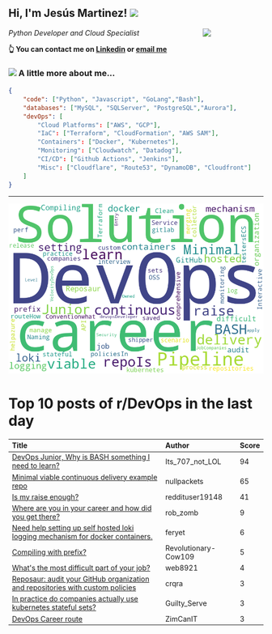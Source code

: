 <!--
**jmartinezl/jmartinezl** is a ✨ _special_ ✨ repository because its `README.md` (this file) appears on your GitHub profile.

Here are some ideas to get you started:

- 🔭 I’m currently working on ...
- 🌱 I’m currently learning ...
- 👯 I’m looking to collaborate on ...
- 🤔 I’m looking for help with ...
- 💬 Ask me about ...
- 📫 How to reach me: ...
- 😄 Pronouns: ...
- ⚡ Fun fact: ...
-->

<h2>Hi, I'm Jesús Martinez! <img src="https://media.giphy.com/media/WUlplcMpOCEmTGBtBW/giphy.gif" width="30"> </h2>
<img align='right' src="https://media.giphy.com/media/NytMLKyiaIh6VH9SPm/giphy.gif" width="120">
<p><em>Python Developer and Cloud Specialist
</em></p>

**👆 You can contact me on [Linkedin](https://www.linkedin.com/in/jes%C3%BAs-martinez-2b7b10104/) or [email me](mailto:jesus.mtz.lorenzo@gmail.com)**

### <img src="https://media.giphy.com/media/VgCDAzcKvsR6OM0uWg/giphy.gif" width="50"> A little more about me...  

```json
{
    "code": ["Python", "Javascript", "GoLang","Bash"],
    "databases": ["MySQL", "SQLServer", "PostgreSQL","Aurora"],
    "devOps": [
        "Cloud Platforms": ["AWS", "GCP"],
        "IaC": ["Terraform", "CloudFormation", "AWS SAM"],
        "Containers": ["Docker", "Kubernetes"],
        "Monitoring": ["Cloudwatch", "Datadog"],
        "CI/CD": ["Github Actions", "Jenkins"],
        "Misc": ["Cloudflare", "Route53", "DynamoDB", "Cloudfront"]
    ]
}
```
---

![Wordcloud](./cloud.png)

# Top 10 posts of r/DevOps in the last day

| Title | Author | Score |
|:---|:---|:---|
| [DevOps Junior, Why is BASH something I need to learn?](https://www.reddit.com/r/devops/comments/u5tk9l/devops_junior_why_is_bash_something_i_need_to/) | Its_707_not_LOL | 94 |
| [Minimal viable continuous delivery example repo](https://www.reddit.com/r/devops/comments/u5zqz7/minimal_viable_continuous_delivery_example_repo/) | nullpackets | 65 |
| [Is my raise enough?](https://www.reddit.com/r/devops/comments/u5monh/is_my_raise_enough/) | reddituser19148 | 41 |
| [Where are you in your career and how did you get there?](https://www.reddit.com/r/devops/comments/u62enz/where_are_you_in_your_career_and_how_did_you_get/) | rob_zomb | 9 |
| [Need help setting up self hosted loki logging mechanism for docker containers.](https://www.reddit.com/r/devops/comments/u5qd19/need_help_setting_up_self_hosted_loki_logging/) | feryet | 6 |
| [Compiling with prefix?](https://www.reddit.com/r/devops/comments/u5ti5s/compiling_with_prefix/) | Revolutionary-Cow109 | 5 |
| [What's the most difficult part of your job?](https://www.reddit.com/r/devops/comments/u64ywd/whats_the_most_difficult_part_of_your_job/) | web8921 | 4 |
| [Reposaur: audit your GitHub organization and repositories with custom policies](https://www.reddit.com/r/devops/comments/u5xgbq/reposaur_audit_your_github_organization_and/) | crqra | 3 |
| [In practice do companies actually use kubernetes stateful sets?](https://www.reddit.com/r/devops/comments/u65zjm/in_practice_do_companies_actually_use_kubernetes/) | Guilty_Serve | 3 |
| [DevOps Career route](https://www.reddit.com/r/devops/comments/u5lpwr/devops_career_route/) | ZimCanIT | 3 |
